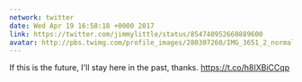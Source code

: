 ```yaml
---
network: twitter
date: Wed Apr 19 16:58:18 +0000 2017
link: https://twitter.com/jimmylittle/status/854740952660889600
avatar: http://pbs.twimg.com/profile_images/280307260/IMG_3651_2_normal.jpg
---
```


If this is the future, I'll stay here in the past, thanks. https://t.co/h8IXBiCCqp
